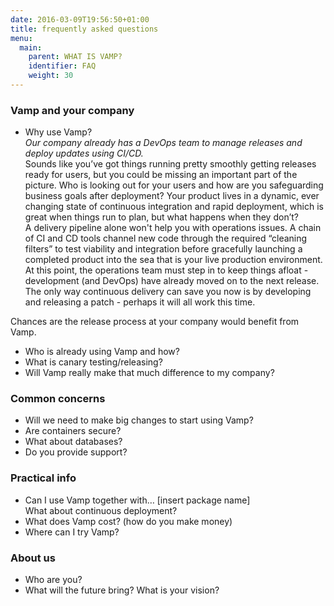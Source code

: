```yaml
---
date: 2016-03-09T19:56:50+01:00
title: frequently asked questions
menu:
  main:
    parent: WHAT IS VAMP?
    identifier: FAQ
    weight: 30
---
```


### Vamp and your company
* Why use Vamp?   
_Our company already has a DevOps team to manage releases and deploy updates using CI/CD._  
Sounds like you’ve got things running pretty smoothly getting releases ready for users, but you could be missing an important part of the picture.   Who is looking out for your users and how are you safeguarding business goals after deployment?   Your product lives in a dynamic, ever changing state of continuous integration and rapid deployment, which is great when things run to plan, but what happens when they don’t?  
A delivery pipeline alone won't help you with operations issues. A chain of CI and CD tools channel new code through the required “cleaning filters” to test viability and integration before gracefully launching a completed product into the sea that is your live production environment. At this point, the operations team must step in to keep things afloat - development (and DevOps) have already moved on to the next release. The only way continuous delivery can save you now is by developing and releasing a patch - perhaps it will all work this time.

Chances are the release process at your company would benefit from Vamp.

* Who is already using Vamp and how?
* What is canary testing/releasing?
* Will Vamp really make that much difference to my company?

### Common concerns
* Will we need to make big changes to start using Vamp?
* Are containers secure?
* What about databases?
* Do you provide support?

### Practical info
* Can I use Vamp together with… [insert package name]   
What about continuous deployment?
* What does Vamp cost? (how do you make money)
* Where can I try Vamp?

### About us
* Who are you?
* What will the future bring? What is your vision?